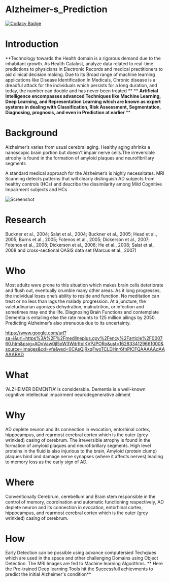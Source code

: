 # Alzheimer-s_Prediction

[![Codacy Badge](https://api.codacy.com/project/badge/Grade/cf390a723ed94cba8a7501582e9b0315)](https://app.codacy.com/gh/kalyanigunda-rgb/Alzheimer-s_Prediction?utm_source=github.com&utm_medium=referral&utm_content=kalyanigunda-rgb/Alzheimer-s_Prediction&utm_campaign=Badge_Grade_Settings)

 #  **Introduction**

**Technology towards the Health domain is a rigorous demand due to the inhabitant growth. As Health Catalyst, analyze data related to real-time predictions to physicians in Electronic Records and medical practitioners to aid clinical decision making. Due to its Broad range of machine learning applications like Disease Identification.In Medicals, Chronic disease is a dreadful attack for the individuals which persists for a long duration, and today, the number can double and has never been treated **
**
**Artificial Intelligence encompasses advanced Techniques like Machine Learning, Deep Learning, and Representation Learning which are known as expert systems in dealing with Classification, Risk Assessment, Segmentation, Diagnosing, prognosis, and even in Prediction at earlier**
**

# Background 

Alzheimer’s varies from usual cerebral aging. Healthy aging shrinks a nanoscopic brain portion but doesn't impair nerve cells.The irreversible atrophy is found in the formation of amyloid plaques and neurofibrillary segments

A standard medical approach for the Alzheimer’s is highly necessitates. MRI Scanning detects patterns that will clearly distinguish AD subjects from healthy controls (HCs) and describe the dissimilarity among Mild Cognitive Impairment subjects and HCs 

![Screenshot](screenshot.png)

# Research 

Buckner et al., 2004; Salat et al., 2004; 
Buckner et al., 2005; Head et al., 2005; 
Burns et al., 2005; Fotenos et al., 2005; 
Dickerson et al., 2007; Fotenos et al., 2008; 
Dickerson et al., 2008; He et al., 2008; Salat et al., 2008 and 
cross-sectional OASIS data set (Marcus et al., 2007) 

# Who
Most adults were prone to this situation which makes brain cells deteriorate and flush out, eventually crumble many other areas. As it long progresses, the individual loses one’s ability to reside and function. No meditation can treat or no less than lags the malady progression. At a juncture, the valetudinarian agonizes dehydration, malnutrition, or infection and sometimes may end the life. Diagnosing Brain Functions and contemplate Dementia is entailing else the rate mounts to 125 million ailings by 2050. Predicting Alzheimer’s also strenuous due to its uncertainty.

https://www.google.com/url?sa=i&url=https%3A%2F%2Fmedlineplus.gov%2Fency%2Farticle%2F000760.htm&psig=AOvVaw0jl5oW3WdrltpIKVPJPORo&ust=1628334129661000&source=images&cd=vfe&ved=0CAsQjRxqFwoTCLDHnr6fnPICFQAAAAAdAAAAABAD


 # What
 
 ‘ALZHEIMER DEMENTIA’ is considerable. Dementia is a well-known cognitive intellectual impairment neurodegenerative ailment
 
 # Why
AD deplete neuron and its connection in evocation, entorhinal cortex, hippocampus, and rearmost cerebral cortex which is the outer (grey wrinkled) casing of cerebrum. The irreversible atrophy is found in the formation of amyloid plaques and neurofibrillary segments. High level proteins in the fluid is also injurious to the brain, Amyloid (protein clump) plaques bind and damage nerve synapses (where it affects nerves) leading to memory loss as the early sign of AD.

# Where
Conventionally Cerebrum, cerebellum and Brain stem responsible in the control of memory, coordination and automatic functioning respectively, AD deplete neuron and its connection in evocation, entorhinal cortex, hippocampus, and rearmost cerebral cortex which is the outer (grey wrinkled) casing of cerebrum.

# How
Early Detection can be possible using advance computersied Techqiues which are used in the space and other challenging Domains using Object Detection. The MRI Images are fed to Machine learning Algorithms.
**
Here the Pre-trained Deep learning Tools hit the Successfull achievments to predict the initial Alzheimer's condition**





  


